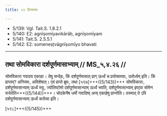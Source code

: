 ```yaml
---
title: ५२ टिप्पणयः

---
```

- 5/139: Vgl. Tait.S. 1.8.2.1
- 5/140: E2: agnīṣomīyavikārāḥ, agnīṣomīyam
- 5/141: Tait.S. 2.5.5.1
- 5/142: E2: someneṣṭvāgnīṣomīyo bhavati

____________________________________________


## तथा सोमविकारा दर्शपूर्णमासाभ्याम् // MS_५,४.२६ //

सोमविकारा गवादय एकाहाः। तेषु सन्देहः, किं दर्शपूर्णमासात् प्राग् ऊर्ध्वं च प्रयोक्तव्याः, उतोर्ध्वम् इति। किं प्राप्तम्? अनियमः, अविशेषात्। एवं प्राप्ते ब्रूमः, तथा [५९७]+++({5/143})+++ सोमविकाराः, दर्शपूर्णमासाभ्याम् ऊर्ध्वं स्युः, ज्योतिष्टोमो दर्शपूर्णमासाभ्याम् ऊर्ध्वं भवति, दर्शपूर्णमासाभ्याम् इष्ट्वा सोमेन यजेतेति+++({5/144})+++। चोदकेनैष धर्मो गवादिष्व् अप्य् एकाहेषु प्राप्नोति। तस्मात् ते ऽपि दर्शपूर्णमासाभ्याम् ऊर्ध्वं कर्तव्या इति।

[५९८]+++({5/145})+++